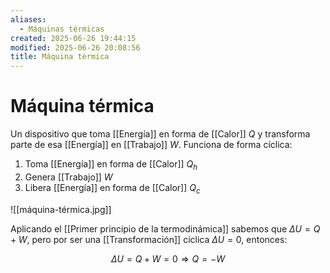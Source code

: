 ```yaml
---
aliases:
  - Máquinas térmicas
created: 2025-06-26 19:44:15
modified: 2025-06-26 20:08:56
title: Máquina térmica
---
```


# Máquina térmica

Un dispositivo que toma [[Energía]] en forma de [[Calor]] $Q$ y transforma parte de esa [[Energía]] en [[Trabajo]] $W$. Funciona de forma cíclica:

1. Toma [[Energía]] en forma de [[Calor]] $Q_h$
2. Genera [[Trabajo]] $W$
3. Libera [[Energía]] en forma de [[Calor]] $Q_c$

![[máquina-térmica.jpg]]

Aplicando el [[Primer principio de la termodinámica]] sabemos que $\Delta U = Q + W$, pero por ser una [[Transformación]] cíclica $\Delta U = 0$, entonces:

$$
\Delta U = Q + W = 0
\Rightarrow
Q = - W
$$
